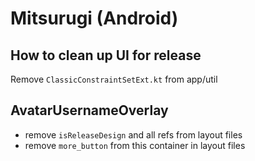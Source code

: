 # Mitsurugi (Android)

## How to clean up UI for release

Remove `ClassicConstraintSetExt.kt` from app/util

## AvatarUsernameOverlay
- remove `isReleaseDesign` and all refs from layout files
- remove `more_button` from this container in layout files
